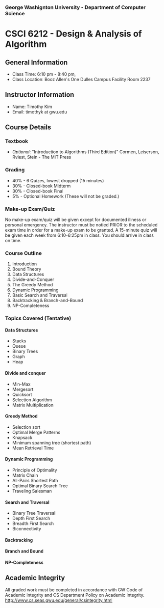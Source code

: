 ### George Washignton University - Department of Computer Science

# CSCI 6212 - Design & Analysis of Algorithm

## General Information

* Class Time: 6:10 pm - 8:40 pm, 
* Class Location: Booz Allen's One Dulles Campus Facility Room 2237

## Instructor Information

* Name: Timothy Kim
* Email: timothyk at gwu.edu

## Course Details

### Textbook

* *Optional*: "Introduction to Algorithms (Third Edition)" Cormen, Leiserson, Rviest, Stein - The MIT Press

### Grading

* 40% - 6 Quizes, lowest dropped (15 minutes)
* 30% - Closed-book Midterm
* 30% - Closed-book Final
* 5% - Optional Homework (These will not be graded.)

### Make-up Exam/Quiz

No make-up exam/quiz will be given except for documented illness or personal emergency. The instructor must be notied PRIOR to the scheduled exam time in order for a make-up exam to be granted. A 15-minute quiz will be given each week from 6:10-6:25pm in class. You should arrive in class on time.

### Course Outline

1. Introduction
2. Bound Theory
2. Data Structures
3. Divide-and-Conquer
4. The Greedy Method
5. Dynamic Programming
6. Basic Search and Traversal
7. Backtracking & Branch-and-Bound
8. NP-Completeness

### Topics Covered (Tentative)

#### Data Structures
- Stacks
- Queue
- Binary Trees
- Graph
- Heap

#### Divide and conquer
- Min-Max
- Mergesort
- Quicksort
- Selection Algorithm
- Matrix Multiplication

#### Greedy Method
- Selection sort
- Optimal Merge Patterns
- Knapsack
- Minimum spanning tree (shortest path)
- Mean Retrieval Time

#### Dynamic Programming
- Principle of Optimality
- Matrix Chain
- All-Pairs Shortest Path
- Optimal Binary Search Tree
- Traveling Salesman

#### Search and Traversal
- Binary Tree Traversal
- Depth First Search
- Breadth First Search
- Biconnectivity

#### Backtracking

#### Branch and Bound

#### NP-Completeness


## Academic Integrity

All graded work must be completed in accordance with GW Code of Academic Integrity and CS Department Policy on Academic Integrity. <http://www.cs.seas.gwu.edu/general/csintegrity.html>



